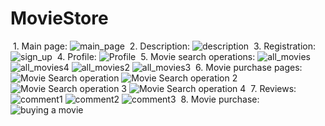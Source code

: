 ﻿# MovieStore
﻿ 1. Main page:
 ![main_page](https://github.com/Maxim-Levchenko/MovieStore/assets/126081409/6cca67bc-227b-4f68-9f35-d130bef8f2bf)
﻿ 2. Description:
 ![description](https://github.com/Maxim-Levchenko/MovieStore/assets/126081409/71499754-c3d2-4c33-98c3-9f8bcf62678c)
﻿ 3. Registration:
 ![sign_up](https://github.com/Maxim-Levchenko/MovieStore/assets/126081409/4dcc6eea-8466-49d5-8087-781f758b1ce2)
﻿ 4. Profile:
 ![Profile](https://github.com/Maxim-Levchenko/MovieStore/assets/126081409/37ca3d4a-0975-43df-8a56-f83bc687efb1)
﻿ 5. Movie search operations:
 ![all_movies](https://github.com/Maxim-Levchenko/MovieStore/assets/126081409/76fe9ab8-ae53-4383-a803-46e44343ddad)
 ![all_movies4](https://github.com/Maxim-Levchenko/MovieStore/assets/126081409/af5ed804-6908-4e60-91ef-7a777f27ae38)
 ![all_movies2](https://github.com/Maxim-Levchenko/MovieStore/assets/126081409/2fcfd1c0-a661-44f9-83b2-c5d7c76e4808)
 ![all_movies3](https://github.com/Maxim-Levchenko/MovieStore/assets/126081409/ba1b4578-cb64-4f15-89c0-30191c60247f)
﻿ 6. Movie purchase pages:
 ![Movie Search operation](https://github.com/Maxim-Levchenko/MovieStore/assets/126081409/2f105c38-ce75-4e2d-a77a-127f081b80e4)
 ![Movie Search operation 2](https://github.com/Maxim-Levchenko/MovieStore/assets/126081409/6c3b3c93-b42e-43c7-a984-f027a9c44aba)
 ![Movie Search operation 3](https://github.com/Maxim-Levchenko/MovieStore/assets/126081409/51219dc2-8c09-4ed9-b39e-2cc716bc1c92)
 ![Movie Search operation 4](https://github.com/Maxim-Levchenko/MovieStore/assets/126081409/6d58107e-7157-48fa-bae5-5de40ca44f27)
﻿ 7. Reviews:
 ![comment1](https://github.com/Maxim-Levchenko/MovieStore/assets/126081409/75436059-300f-4b3a-8352-f1535faa9c28)
 ![comment2](https://github.com/Maxim-Levchenko/MovieStore/assets/126081409/156ed67c-5ef7-411e-9e88-c9b888573ae8)
 ![comment3](https://github.com/Maxim-Levchenko/MovieStore/assets/126081409/1942989c-754c-4e3b-a626-56f8d8381286)
﻿ 8. Movie purchase:
 ![buying a movie](https://github.com/Maxim-Levchenko/MovieStore/assets/126081409/560fddae-de3d-4b77-a489-667bd608ce4d)
